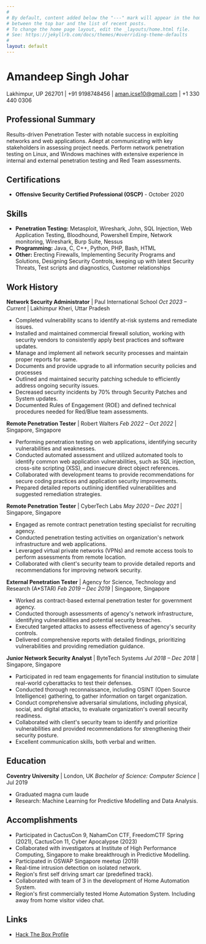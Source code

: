 ```yaml
---
#
# By default, content added below the "---" mark will appear in the home page
# between the top bar and the list of recent posts.
# To change the home page layout, edit the _layouts/home.html file.
# See: https://jekyllrb.com/docs/themes/#overriding-theme-defaults
#
layout: default
---
```

# Amandeep Singh Johar
Lakhimpur, UP 262701 | +91 9198748456 | aman.icse10@gmail.com | +1 330 440 0306

## Professional Summary
Results-driven Penetration Tester with notable success in exploiting networks and web applications. Adept at communicating with key stakeholders in assessing project needs. Perform network penetration testing on Linux, and Windows machines with extensive experience in internal and external penetration testing and Red Team assessments.

## Certifications
* **Offensive Security Certified Professional (OSCP)** - October 2020

## Skills
* **Penetration Testing:** Metasploit, Wireshark, John, SQL Injection, Web Application Testing, Bloodhound, Powershell Empire, Network monitoring, Wireshark, Burp Suite, Nessus
* **Programming:** Java, C, C++, Python, PHP, Bash, HTML
* **Other:** Erecting Firewalls, Implementing Security Programs and Solutions, Designing Security Controls, keeping up with latest Security Threats, Test scripts and diagnostics, Customer relationships

## Work History

**Network Security Administrator** | Paul International School
*Oct 2023 – Current* | Lakhimpur Kheri, Uttar Pradesh
* Completed vulnerability scans to identify at-risk systems and remediate issues.
* Installed and maintained commercial firewall solution, working with security vendors to consistently apply best practices and software updates.
* Manage and implement all network security processes and maintain proper reports for same.
* Documents and provide upgrade to all information security policies and processes
* Outlined and maintained security patching schedule to efficiently address ongoing security issues.
* Decreased security incidents by 70% through Security Patches and System updates.
* Documented Rules of Engagement (ROE) and defined technical procedures needed for Red/Blue team assessments.

**Remote Penetration Tester** | Robert Walters
*Feb 2022 – Oct 2022* | Singapore, Singapore
* Performing penetration testing on web applications, identifying security vulnerabilities and weaknesses.
* Conducted automated assessment and utilized automated tools to identify common web application vulnerabilities, such as SQL injection, cross-site scripting (XSS), and insecure direct object references.
* Collaborated with development teams to provide recommendations for secure coding practices and application security improvements.
* Prepared detailed reports outlining identified vulnerabilities and suggested remediation strategies.

**Remote Penetration Tester** | CyberTech Labs
*May 2020 – Dec 2021* | Singapore, Singapore
* Engaged as remote contract penetration testing specialist for recruiting agency.
* Conducted penetration testing activities on organization's network infrastructure and web applications.
* Leveraged virtual private networks (VPNs) and remote access tools to perform assessments from remote location.
* Collaborated with client's security team to provide detailed reports and recommendations for improving network security.

**External Penetration Tester** | Agency for Science, Technology and Research (A*STAR)
*Feb 2019 – Dec 2019* | Singapore, Singapore
* Worked as contract-based external penetration tester for government agency.
* Conducted thorough assessments of agency's network infrastructure, identifying vulnerabilities and potential security breaches.
* Executed targeted attacks to assess effectiveness of agency's security controls.
* Delivered comprehensive reports with detailed findings, prioritizing vulnerabilities and providing remediation guidance.

**Junior Network Security Analyst** | ByteTech Systems
*Jul 2018 – Dec 2018* | Singapore, Singapore
* Participated in red team engagements for financial institution to simulate real-world cyberattacks to test their defenses.
* Conducted thorough reconnaissance, including OSINT (Open Source Intelligence) gathering, to gather information on target organization.
* Conduct comprehensive adversarial simulations, including physical, social, and digital attacks, to evaluate organization's overall security readiness.
* Collaborated with client's security team to identify and prioritize vulnerabilities and provided recommendations for strengthening their security posture.
* Excellent communication skills, both verbal and written.

## Education
**Coventry University** | London, UK
*Bachelor of Science: Computer Science* | Jul 2019
* Graduated magna cum laude
* Research: Machine Learning for Predictive Modelling and Data Analysis.

## Accomplishments
* Participated in CactusCon 9, NahamCon CTF, FreedomCTF Spring (2021), CactusCon 11, Cyber Apocalypse (2023)
* Collaborated with investigators at Institute of High Performance Computing, Singapore to make breakthrough in Predictive Modelling.
* Participated in OSWAP Singapore meetup (2019)
* Real-time intrusion detection on isolated network.
* Region's first self driving smart car (predefined track).
* Collaborated with team of 3 in the development of Home Automation System.
* Region's first commercially tested Home Automation System. Including away from home visitor video chat.

## Links
* [Hack The Box Profile](https://www.hackthebox.eu/home/users/profile/117595)

